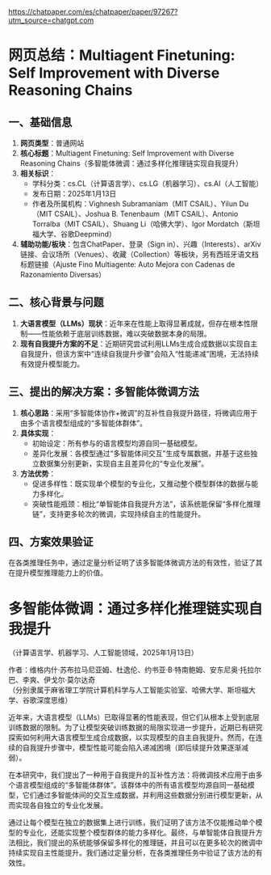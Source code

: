 https://chatpaper.com/es/chatpaper/paper/97267?utm_source=chatgpt.com

# 网页总结：Multiagent Finetuning: Self Improvement with Diverse Reasoning Chains
## 一、基础信息
1. **网页类型**：普通网站
2. **核心标题**：Multiagent Finetuning: Self Improvement with Diverse Reasoning Chains（多智能体微调：通过多样化推理链实现自我提升）
3. **相关标识**：
    - 学科分类：cs.CL（计算语言学）、cs.LG（机器学习）、cs.AI（人工智能）
    - 发布日期：2025年1月13日
    - 作者及所属机构：Vighnesh Subramaniam（MIT CSAIL）、Yilun Du（MIT CSAIL）、Joshua B. Tenenbaum（MIT CSAIL）、Antonio Torralba（MIT CSAIL）、Shuang Li（哈佛大学）、Igor Mordatch（斯坦福大学、谷歌Deepmind）
4. **辅助功能/板块**：包含ChatPaper、登录（Sign in）、兴趣（Interests）、arXiv链接、会议场所（Venues）、收藏（Collection）等板块，另有西班牙语文档标题链接（Ajuste Fino Multiagente: Auto Mejora con Cadenas de Razonamiento Diversas）

## 二、核心背景与问题
1. **大语言模型（LLMs）现状**：近年来在性能上取得显著成就，但存在根本性限制——性能依赖于底层训练数据，难以突破数据本身的局限。
2. **现有自我提升方案的不足**：近期研究尝试利用LLMs生成合成数据以实现自主自我提升，但该方案中“连续自我提升步骤”会陷入“性能递减”困境，无法持续有效提升模型能力。

## 三、提出的解决方案：多智能体微调方法
1. **核心思路**：采用“多智能体协作+微调”的互补性自我提升路径，将微调应用于由多个语言模型组成的“多智能体群体”。
2. **具体实现**：
    - 初始设定：所有参与的语言模型均源自同一基础模型。
    - 差异化发展：各模型通过“多智能体间交互”生成专属数据，并基于这些独立数据集分别更新，实现自主且差异化的“专业化发展”。
3. **方法优势**：
    - 促进多样性：既实现单个模型的专业化，又推动整个模型群体的数据与能力多样化。
    - 突破性能瓶颈：相比“单智能体自我提升方法”，该系统能保留“多样化推理链”，支持更多轮次的微调，实现持续自主的性能提升。

## 四、方案效果验证
在各类推理任务中，通过定量分析证明了该多智能体微调方法的有效性，验证了其在提升模型推理能力上的价值。

# 多智能体微调：通过多样化推理链实现自我提升
（计算语言学、机器学习、人工智能领域，2025年1月13日）

作者：维格内什·苏布拉马尼亚姆、杜逸伦、约书亚·B·特南鲍姆、安东尼奥·托拉尔巴、李爽、伊戈尔·莫尔达奇  
（分别隶属于麻省理工学院计算机科学与人工智能实验室、哈佛大学、斯坦福大学、谷歌深度思维）


近年来，大语言模型（LLMs）已取得显著的性能表现，但它们从根本上受到底层训练数据的限制。为了让模型突破训练数据的局限实现进一步提升，近期已有研究探索如何利用大语言模型生成合成数据，以实现模型的自主自我提升。然而，在连续的自我提升步骤中，模型性能可能会陷入递减困境（即后续提升效果逐渐减弱）。

在本研究中，我们提出了一种用于自我提升的互补性方法：将微调技术应用于由多个语言模型组成的“多智能体群体”。该群体中的所有语言模型均源自同一基础模型，它们通过多智能体间的交互生成数据，并利用这些数据分别进行模型更新，从而实现各自独立的专业化发展。

通过让每个模型在独立的数据集上进行训练，我们证明了该方法不仅能推动单个模型的专业化，还能实现整个模型群体的能力多样化。最终，与单智能体自我提升方法相比，我们提出的系统能够保留多样化的推理链，并且可以在更多轮次的微调中持续实现自主性能提升。我们通过定量分析，在各类推理任务中验证了该方法的有效性。
